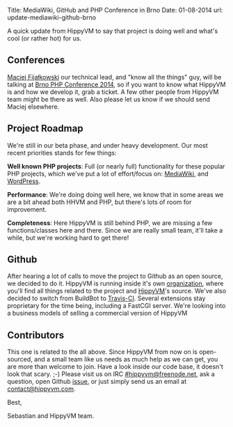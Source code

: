 Title:   MediaWiki, GitHub and PHP Conference in Brno
Date:    01-08-2014
url:     update-mediawiki-github-brno


A quick update from HippyVM to say that project is doing well and what's cool (or rather hot) for us.


Conferences
-----------
[Maciej Fijałkowski](https://twitter.com/fijall) our technical lead, and "know all the things" guy, 
will be talking at [Brno PHP Conference 2014](https://www.brnophp.cz/conference-2014), 
so if you want to know what HippyVM is and how we develop it, grab a ticket. 
A few other people from HippyVM team might be there as well. 
Also please let us know if we should send Maciej elsewhere. 


Project Roadmap
---------------

We're still in our beta phase, and under heavy development.
Our most recent priorities stands for few things:

**Well known PHP projects**: Full (or nearly full) functionality for these popular PHP projects, 
which we've put a lot of effort/focus on: [MediaWiki](https://www.mediawiki.org/wiki/MediaWiki),
and [WordPress](http://wordpress.org/).   

**Performance**: We're doing doing well here, we know that in some areas we are a bit ahead both HHVM and PHP, but there's lots of room for improvement.

**Completeness**: Here HippyVM is still behind PHP, we are missing a few functions/classes here and there. 
Since we are really small team, it'll take a while, but we're working hard to get there!


Github
------
After hearing a lot of calls to move the project to Github as an open source,
we decided to do it. HippyVM is running inside it's own [organization](https://github.com/hippyvm/hippyvm),
where you'll find all things related to the project and [HippyVM](https://github.com/hippyvm/hippyvm)'s
source.  We've also decided to switch from BuildBot to [Travis-CI](https://travis-ci.org/hippyvm/hippyvm). 
Several extensions stay proprietary for the time being, including a FastCGI server. 
We're looking into a business models of selling a commercial version of HippyVM


Contributors
------------
This one is related to the all above. Since HippyVM from now on is open-sourced,
and a small team like us needs as much help as we can get, you are more than welcome to join.
Have a look inside our code base, it doesn't look that scary. ;-)
Please visit us on IRC [#hippyvm@freenode.net](http://webchat.freenode.net/?channels=hippyvm),
ask a question, open Github [issue](https://github.com/hippyvm/hippyvm/issues),
or just simply send us an email at contact@hippyvm.com.


Best,

Sebastian and HippyVM team. 
